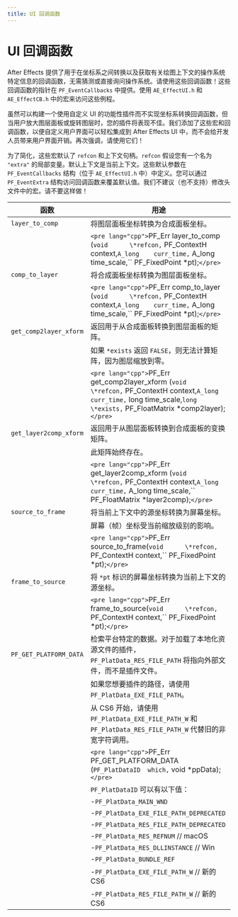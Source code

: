 ```yaml
---
title: UI 回调函数
---
```

# UI 回调函数

After Effects 提供了用于在坐标系之间转换以及获取有关绘图上下文的操作系统特定信息的回调函数，无需猜测或直接询问操作系统。请使用这些回调函数！这些回调函数的指针在 `PF_EventCallbacks` 中提供。使用 `AE_EffectUI.h` 和 `AE_EffectCB.h` 中的宏来访问这些例程。

虽然可以构建一个使用自定义 UI 的功能性插件而不实现坐标系转换回调函数，但当用户放大图层面板或旋转图层时，您的插件将表现不佳。我们添加了这些宏和回调函数，以便自定义用户界面可以轻松集成到 After Effects UI 中，而不会给开发人员带来用户界面开销。再次强调，请使用它们！

为了简化，这些宏默认了 `refcon` 和上下文句柄。`refcon` 假设您有一个名为 `"extra"` 的局部变量。默认上下文是当前上下文。这些默认参数在 `PF_EventCallbacks` 结构（位于 `AE_EffectUI.h` 中）中定义。您可以通过 `PF_EventExtra` 结构访问回调函数来覆盖默认值。我们不建议（也不支持）修改头文件中的宏。请不要这样做！

| 函数     | 用途        |
| ------------------------ | ------------------------------------------------------------------------------------------------------------------------------------------------------------------------------------------------------------------------------------------------------------------------------------------ |
| `layer_to_comp`   | 将图层面板坐标转换为合成面板坐标。     |
|     | `<pre lang="cpp">`PF_Err layer_to_comp (``void      \*refcon,``  PF_ContextH    context,``A_long    curr_time,``  A_long    time_scale,``  PF_FixedPoint  \*pt);`</pre>`   |
| `comp_to_layer`   | 将合成面板坐标转换为图层面板坐标。     |
|     | `<pre lang="cpp">`PF_Err comp_to_layer (``void      \*refcon,``  PF_ContextH    context,``A_long    curr_time,``  A_long    time_scale,``  PF_FixedPoint  \*pt);`</pre>`   |
| `get_comp2layer_xform` | 返回用于从合成面板转换到图层面板的矩阵。    |
|     | 如果 `*exists` 返回 `FALSE`，则无法计算矩阵，因为图层缩放到零。     |
|     | `<pre lang="cpp">`PF_Err get_comp2layer_xform (``void       \*refcon,``  PF_ContextH     context,``A_long     curr_time,``  long       time_scale,``long       \*exists,``  PF_FloatMatrix  \*comp2layer);`</pre>` |
| `get_layer2comp_xform` | 返回用于从图层面板转换到合成面板的变换矩阵。     |
|     | 此矩阵始终存在。       |
|     | `<pre lang="cpp">`PF_Err get_layer2comp_xform (``void       \*refcon,``  PF_ContextH     context,``A_long     curr_time,``  A_long     time_scale,``  PF_FloatMatrix  \*layer2comp);`</pre>`    |
| `source_to_frame`      | 将当前上下文中的源坐标转换为屏幕坐标。      |
|     | 屏幕（帧）坐标受当前缩放级别的影响。        |
|     | `<pre lang="cpp">`PF_Err source_to_frame(``void      \*refcon,``  PF_ContextH    context,``  PF_FixedPoint  \*pt);`</pre>`    |
| `frame_to_source`      | 将 `*pt` 标识的屏幕坐标转换为当前上下文的源坐标。    |
|     | `<pre lang="cpp">`PF_Err frame_to_source(``void      \*refcon,``  PF_ContextH    context,``  PF_FixedPoint  \*pt);`</pre>`    |
| `PF_GET_PLATFORM_DATA` | 检索平台特定的数据。对于加载了本地化资源文件的插件，`PF_PlatData_RES_FILE_PATH` 将指向外部文件，而不是插件文件。        |
|     | 如果您想要插件的路径，请使用 `PF_PlatData_EXE_FILE_PATH`。     |
|     | 从 CS6 开始，请使用 `PF_PlatData_EXE_FILE_PATH_W` 和 `PF_PlatData_RES_FILE_PATH_W` 代替旧的非宽字符调用。     |
|     | `<pre lang="cpp">`PF_Err PF_GET_PLATFORM_DATA (``PF_PlatDataID  which,``  void      \*ppData);`</pre>`   |
|     | `PF_PlatDataID` 可以有以下值：       |
|     | -`PF_PlatData_MAIN_WND`         |
|     | -`PF_PlatData_EXE_FILE_PATH_DEPRECATED`   |
|     | -`PF_PlatData_RES_FILE_PATH_DEPRECATED`   |
|     | -`PF_PlatData_RES_REFNUM` // macOS        |
|     | -`PF_PlatData_RES_DLLINSTANCE` // Win     |
|     | -`PF_PlatData_BUNDLE_REF`       |
|     | -`PF_PlatData_EXE_FILE_PATH_W` // 新的 CS6     |
|     | -`PF_PlatData_RES_FILE_PATH_W` // 新的 CS6     |
